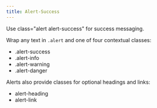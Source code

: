 ```yaml
---
title: Alert-Success
---
```


Use class="alert alert-success" for success messaging.  

Wrap any text in `.alert` and one of four contextual classes:

* .alert-success
* .alert-info
* .alert-warning
* .alert-danger

Alerts also provide classes for optional headings and links:

* alert-heading
* alert-link
